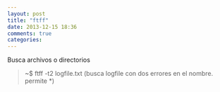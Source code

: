 ```yaml
---
layout: post
title: "ftff"
date: 2013-12-15 18:36
comments: true
categories: 
---
```

Busca archivos o directorios

>~$ ftff -t2 logfile.txt    (busca  logfile con dos errores en el nombre. permite *)

